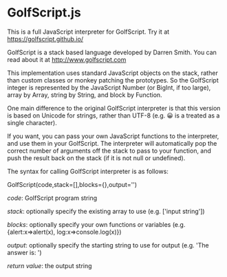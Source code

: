 # GolfScript.js

This is a full JavaScript interpreter for GolfScript. Try it at <https://golfscript.github.io/>

GolfScript is a stack based language developed by Darren Smith. You can read about it at <http://www.golfscript.com>

This implementation uses standard JavaScript objects on the stack, rather than custom classes or monkey patching the prototypes. So the GolfScript integer is represented by the JavaScript Number (or BigInt, if too large), array by Array, string by String, and block by Function.

One main difference to the original GolfScript interpreter is that this version is based on Unicode for strings, rather than UTF-8 (e.g. 😀 is a treated as a single character).

If you want, you can pass your own JavaScript functions to the interpreter, and use them in your GolfScript. The interpreter will automatically pop the correct number of arguments off the stack to pass to your function, and push the result back on the stack (if it is not null or undefined).

The syntax for calling GolfScript interpreter is as follows:

GolfScript(code,stack=[],blocks={},output='')

*code*: GolfScript program string

*stack*: optionally specify the existing array to use (e.g. ['input string'])

*blocks*: optionally specify your own functions or variables (e.g. {alert:x=>alert(x), log:x=>console.log(x)})

*output*: optionally specify the starting string to use for output (e.g. 'The answer is: ')

*return value*: the output string

